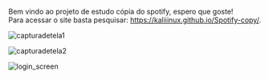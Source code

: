 Bem vindo ao projeto de estudo cópia do spotify, espero que goste! <br>Para acessar o  site basta pesquisar: https://kaliiinux.github.io/Spotify-copy/.

![capturadetela1](https://user-images.githubusercontent.com/125105262/228100490-ccb3e62d-73c5-4f3c-80d7-70b47a868b33.PNG)

![capturadetela2](https://user-images.githubusercontent.com/125105262/228100505-6627fcc3-b0d4-40fb-a4f7-8cce4b3eb188.PNG)

![login_screen](https://user-images.githubusercontent.com/125105262/231864444-48b5ebe5-bf4a-4237-8e31-89a93a14cb29.png)
